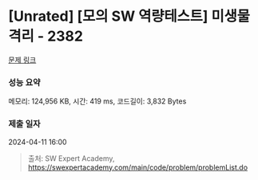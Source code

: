 # [Unrated] [모의 SW 역량테스트] 미생물 격리 - 2382 

[문제 링크](https://swexpertacademy.com/main/code/problem/problemDetail.do?contestProbId=AV597vbqAH0DFAVl) 

### 성능 요약

메모리: 124,956 KB, 시간: 419 ms, 코드길이: 3,832 Bytes

### 제출 일자

2024-04-11 16:00



> 출처: SW Expert Academy, https://swexpertacademy.com/main/code/problem/problemList.do